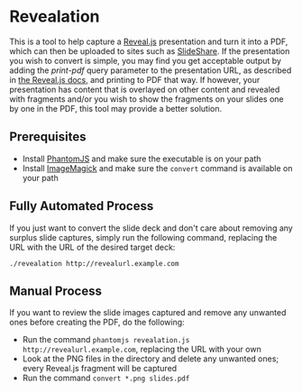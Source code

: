 Revealation
===========

This is a tool to help capture a [Reveal.js](https://github.com/hakimel/reveal.js) presentation and turn it into a PDF, which can then be uploaded to sites such as [SlideShare](www.slideshare.net). If the presentation you wish to convert is simple, you may find you get acceptable output by adding the _print-pdf_ query parameter to the presentation URL, as described in [the Reveal.js docs](https://github.com/hakimel/reveal.js/blob/master/README.md#pdf-export), and printing to PDF that way. If however, your presentation has content that is overlayed on other content and revealed with fragments and/or you wish to show the fragments on your slides one by one in the PDF, this tool may provide a better solution.

## Prerequisites

- Install [PhantomJS](http://phantomjs.org) and make sure the executable is on your path 
- Install [ImageMagick](www.imagemagick.org) and make sure the `convert` command is available on your path 

## Fully Automated Process

If you just want to convert the slide deck and don't care about removing any surplus slide captures, simply run the following command, replacing the URL with the URL of the desired target deck:

    ./revealation http://revealurl.example.com

## Manual Process 

If you want to review the slide images captured and remove any unwanted ones before creating the PDF, do the following:

- Run the command `phantomjs revealation.js http://revealurl.example.com`, replacing the URL with your own 
- Look at the PNG files in the directory and delete any unwanted ones; every Reveal.js fragment will be captured
- Run the command `convert *.png slides.pdf`

